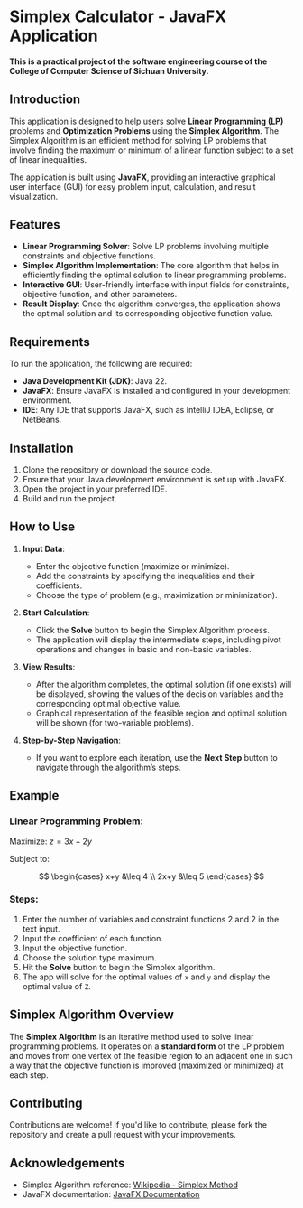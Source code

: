 # Simplex Calculator - JavaFX Application
#### This is a practical project of the software engineering course of the College of Computer Science of Sichuan University.

## Introduction

This application is designed to help users solve **Linear Programming (LP)** problems and **Optimization Problems** using the **Simplex Algorithm**. The Simplex Algorithm is an efficient method for solving LP problems that involve finding the maximum or minimum of a linear function subject to a set of linear inequalities.

The application is built using **JavaFX**, providing an interactive graphical user interface (GUI) for easy problem input, calculation, and result visualization.

## Features

- **Linear Programming Solver**: Solve LP problems involving multiple constraints and objective functions.
- **Simplex Algorithm Implementation**: The core algorithm that helps in efficiently finding the optimal solution to linear programming problems.
- **Interactive GUI**: User-friendly interface with input fields for constraints, objective function, and other parameters.
- **Result Display**: Once the algorithm converges, the application shows the optimal solution and its corresponding objective function value.

## Requirements

To run the application, the following are required:
- **Java Development Kit (JDK)**: Java 22.
- **JavaFX**: Ensure JavaFX is installed and configured in your development environment.
- **IDE**: Any IDE that supports JavaFX, such as IntelliJ IDEA, Eclipse, or NetBeans.

## Installation

1. Clone the repository or download the source code.
2. Ensure that your Java development environment is set up with JavaFX.
3. Open the project in your preferred IDE.
4. Build and run the project.

## How to Use

1. **Input Data**:
    - Enter the objective function (maximize or minimize).
    - Add the constraints by specifying the inequalities and their coefficients.
    - Choose the type of problem (e.g., maximization or minimization).

2. **Start Calculation**:
    - Click the **Solve** button to begin the Simplex Algorithm process.
    - The application will display the intermediate steps, including pivot operations and changes in basic and non-basic variables.

3. **View Results**:
    - After the algorithm completes, the optimal solution (if one exists) will be displayed, showing the values of the decision variables and the corresponding optimal objective value.
    - Graphical representation of the feasible region and optimal solution will be shown (for two-variable problems).

4. **Step-by-Step Navigation**:
    - If you want to explore each iteration, use the **Next Step** button to navigate through the algorithm’s steps.

## Example

### Linear Programming Problem:
Maximize:
$z=3x+2y$

Subject to:

$$
\begin{cases}
x+y &\leq 4 \\
2x+y &\leq 5
\end{cases}
$$


### Steps:
1. Enter the number of variables and constraint functions 2 and 2 in the text input.
2. Input the coefficient of each function.
3. Input the objective function.
4. Choose the solution type maximum.
5. Hit the **Solve** button to begin the Simplex algorithm.
6. The app will solve for the optimal values of `x` and `y` and display the optimal value of `Z`.

## Simplex Algorithm Overview

The **Simplex Algorithm** is an iterative method used to solve linear programming problems. It operates on a **standard form** of the LP problem and moves from one vertex of the feasible region to an adjacent one in such a way that the objective function is improved (maximized or minimized) at each step.

## Contributing

Contributions are welcome! If you'd like to contribute, please fork the repository and create a pull request with your improvements.

## Acknowledgements

- Simplex Algorithm reference: [Wikipedia - Simplex Method](https://en.wikipedia.org/wiki/Simplex_algorithm)
- JavaFX documentation: [JavaFX Documentation](https://openjfx.io/)


